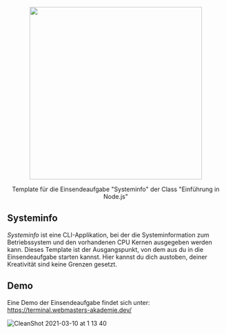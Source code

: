 <p align="center"><a href="https://www.webmasters-fernakademie.de"><img src="https://www.webmasters-fernakademie.de/images/wfa_img/logo-wfa.png?1571290125" width="400"></a></p>
<p align="center">
Template für die Einsendeaufgabe "Systeminfo" der Class "Einführung in Node.js"
</p>

## Systeminfo
*Systeminfo* ist eine CLI-Applikation, bei der die Systeminformation zum Betriebssystem und den vorhandenen CPU Kernen ausgegeben werden kann. Dieses Template ist der Ausgangspunkt, von dem aus du in die Einsendeaufgabe starten kannst. Hier kannst du dich austoben, deiner Kreativität sind keine Grenzen gesetzt.

## Demo

Eine Demo der Einsendeaufgabe findet sich unter: <a href="https://terminal.webmasters-akademie.dev/">https://terminal.webmasters-akademie.dev/</a>

![CleanShot 2021-03-10 at 1 13 40](https://user-images.githubusercontent.com/42392570/110627647-85898780-81a2-11eb-818d-36cf7b617b01.gif)
